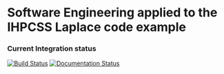 # Software Engineering applied to the IHPCSS Laplace code example

### Current Integration status
[![Build Status](https://travis-ci.org/eriklindahl/ihpcss-engineering-example.svg?branch=master)](https://travis-ci.org/eriklindahl/ihpcss-engineering-example)
[![Documentation Status](//readthedocs.org/projects/ihpcss-engineering-example/badge/?version=latest)](https://ihpcss-engineering-example.readthedocs.io/en/latest/?badge=latest)


